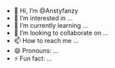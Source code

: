 - 👋 Hi, I’m @Anstyfanzy
- 👀 I’m interested in ...
- 🌱 I’m currently learning ...
- 💞️ I’m looking to collaborate on ...
- 📫 How to reach me ...
- 😄 Pronouns: ...
- ⚡ Fun fact: ...

<!---
Anstyfanzy/Anstyfanzy is a ✨ special ✨ repository because its `README.md` (this file) appears on your GitHub profile.
You can click the Preview link to take a look at your changes.
--->
